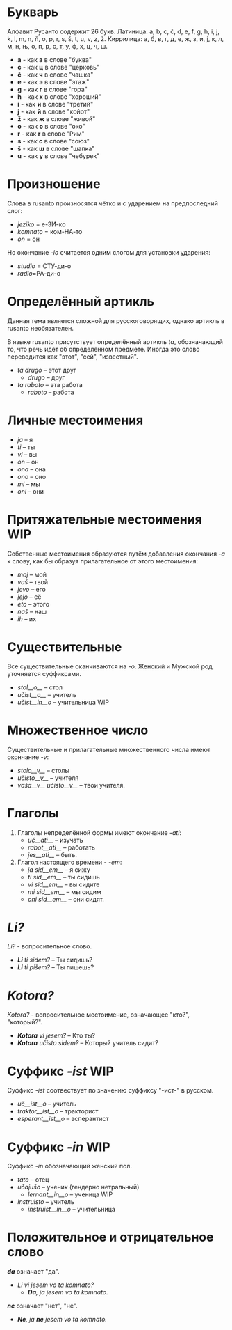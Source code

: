 # Букварь

Алфавит Русанто содержит 26 букв. Латиница: a, b, c, č, d, e, f, g, h, i, j, k, l, m, n, ň, o, p, r, s, š, t, u, v, z, ž.
Киррилица: а, б, в, г, д, е, ж, з, и, ј, к, л, м, н, њ, о, п, р, с, т, у, ф, х, ц, ч, ш.


- __a__ - как **а** в слове "буква"
- __c__ - как **ц** в слове "церковь"
- __č__ - как **ч** в слове "чашка"
- __e__ - как **э** в слове "этаж"
- __g__ - как **г** в слове "гора"
- __h__ - как **х** в слове "хороший"
- __i__ - как **и** в слове "третий"
- __j__ - как **й** в слове "койот"
- __ž__ - как **ж** в слове "живой"
- __o__ - как **о** в слове "око"
- __r__ - как **r** в слове "Рим"
- __s__ - как **с** в слове "союз"
- __š__ - как **ш** в слове "шапка"
- __u__ - как **у** в слове "чебурек"


# Произношение

Слова в rusanto произносятся чётко и с ударением на предпоследний слог:

- *jeziko* = е-ЗИ-ко
- *komnato* = ком-НА-то
- *on* = он

Но окончание *-io* считается одним слогом для установки ударения:

- *studio* = СТУ-ди-о
- *radio*=РА-ди-о

# Определённый артикль

Данная тема является сложной для русскоговорящих, однако артикль в rusanto необязателен.

В языке rusanto присутствует определённый артикль *ta*, обозначающий то, что речь идёт об определённом предмете. Иногда это слово переводится как "этот", "сей", "известный".

- *ta drugo* – этот друг
  - *drugo* – друг
- *ta raboto* – эта работа
  - *raboto* – работа

# Личные местоимения

- *ja* – я
- *ti* – ты
- *vi* – вы
- *on* – он
- *ona* – она
- *ono* – оно
- *mi* – мы
- *oni* – они

# Притяжательные местоимения WIP

Собственные местоимения образуются путём добавления окончания *-a* к слову, как бы образуя прилагательное от этого местоимения:

- *moj* – мой
- *vaš* – твой
- *jevo* – его
- *jejo* – её
- *eto* – этого
- *naš* – наш
- *ih* – их

# Существительные

Все существительные оканчиваются на *-o*. Женский и Мужской род уточняется суффиксами.

- *stol__o__* – стол
- *učist__o__* – учитель
- *učist__in__o* – учительница WIP

# Множественное число

Существительные и прилагательные множественного числа имеют окончание *-v*:

- *stolo__v__* – столы
- *učisto__v__* – учителя
- *vaša__v__ učisto__v__* – твои учителя.

# Глаголы

1. Глаголы непределённой формы имеют окончание *-ati*:
   - *uč__ati__* – изучать
   - *rabot__ati__* – работать
   - *jes__ati__* – быть.
2. Глагол настоящего времени - *-em*:
   - *ja sid__em__* – я сижу
   - *ti sid__em__* – ты сидишь
   - *vi sid__em__* – вы сидите
   - *mi sid__em__* – мы сидим
   - *oni sid__em__* – они сидят.

# *Li?*

*Li?* - вопросительное слово.

- *__Li__ ti sidem?* – Ты сидишь?
- *__Li__ ti pišem?* – Ты пишешь?

# *Kotora?*

*Kotora?* - вопросительное местоимение, означающее "кто?", "который?".

- *__Kotora__ vi jesem?* – Кто ты?
- *__Kotora__ učisto sidem?* – Который учитель сидит?


# Суффикс *-ist* WIP

Суффикс *-ist* соотвествует по значению суффиксу "-ист-" в русском.

- *uč__ist__o* – учитель
- *traktor__ist__o* – тракторист
- *esperant__ist__o* – эсперантист


# Суффикс *-in* WIP

Суффикс *-in* обозначающий женский пол.

- *tato* – отец
- *učajušo* – ученик (гендерно нетральный)
    - *lernant__in__o* – ученица WIP
- *instruisto* – учитель
    - *instruist__in__o* – учительница

# Положительное и отрицательное слово

*__da__* означает "да".

- *Li vi jesem vo ta komnato?* 
  - *__Da__, ja jesem vo ta komnato.* 

*__ne__* означает "нет", "не".

- *__Ne__, ja __ne__ jesem vo ta komnato.* 
